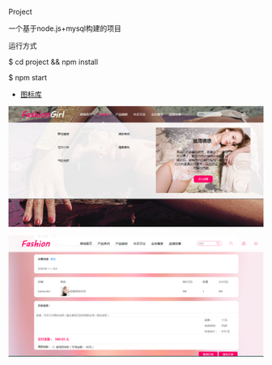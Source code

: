 Project

一个基于node.js+mysql构建的项目

运行方式

$ cd project && npm install

$ npm start

* [图标库](//at.alicdn.com/t/font_611086_fhgqk7roeev78pvi.css)

![image](https://github.com/1453925044/Project/blob/master/static/img/index.png)

![image](https://github.com/1453925044/Project/blob/master/static/img/product.png)
